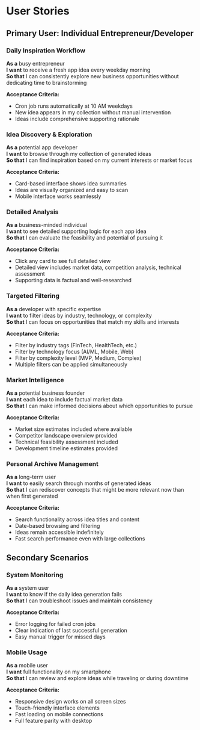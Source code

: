 # User Stories

## Primary User: Individual Entrepreneur/Developer

### Daily Inspiration Workflow

**As a** busy entrepreneur  
**I want** to receive a fresh app idea every weekday morning  
**So that** I can consistently explore new business opportunities without dedicating time to brainstorming

**Acceptance Criteria:**
- Cron job runs automatically at 10 AM weekdays
- New idea appears in my collection without manual intervention
- Ideas include comprehensive supporting rationale

### Idea Discovery & Exploration

**As a** potential app developer  
**I want** to browse through my collection of generated ideas  
**So that** I can find inspiration based on my current interests or market focus

**Acceptance Criteria:**
- Card-based interface shows idea summaries
- Ideas are visually organized and easy to scan
- Mobile interface works seamlessly

### Detailed Analysis

**As a** business-minded individual  
**I want** to see detailed supporting logic for each app idea  
**So that** I can evaluate the feasibility and potential of pursuing it

**Acceptance Criteria:**
- Click any card to see full detailed view
- Detailed view includes market data, competition analysis, technical assessment
- Supporting data is factual and well-researched

### Targeted Filtering

**As a** developer with specific expertise  
**I want** to filter ideas by industry, technology, or complexity  
**So that** I can focus on opportunities that match my skills and interests

**Acceptance Criteria:**
- Filter by industry tags (FinTech, HealthTech, etc.)
- Filter by technology focus (AI/ML, Mobile, Web)
- Filter by complexity level (MVP, Medium, Complex)
- Multiple filters can be applied simultaneously

### Market Intelligence

**As a** potential business founder  
**I want** each idea to include factual market data  
**So that** I can make informed decisions about which opportunities to pursue

**Acceptance Criteria:**
- Market size estimates included where available
- Competitor landscape overview provided
- Technical feasibility assessment included
- Development timeline estimates provided

### Personal Archive Management

**As a** long-term user  
**I want** to easily search through months of generated ideas  
**So that** I can rediscover concepts that might be more relevant now than when first generated

**Acceptance Criteria:**
- Search functionality across idea titles and content
- Date-based browsing and filtering
- Ideas remain accessible indefinitely
- Fast search performance even with large collections

## Secondary Scenarios

### System Monitoring

**As a** system user  
**I want** to know if the daily idea generation fails  
**So that** I can troubleshoot issues and maintain consistency

**Acceptance Criteria:**
- Error logging for failed cron jobs
- Clear indication of last successful generation
- Easy manual trigger for missed days

### Mobile Usage

**As a** mobile user  
**I want** full functionality on my smartphone  
**So that** I can review and explore ideas while traveling or during downtime

**Acceptance Criteria:**
- Responsive design works on all screen sizes
- Touch-friendly interface elements
- Fast loading on mobile connections
- Full feature parity with desktop